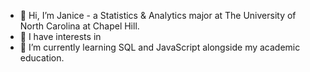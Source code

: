 - 👋 Hi, I’m Janice - a Statistics & Analytics major at The University of North Carolina at Chapel Hill. 
- 👀 I have interests in 
- 🌱 I’m currently learning SQL and JavaScript alongside my academic education.

